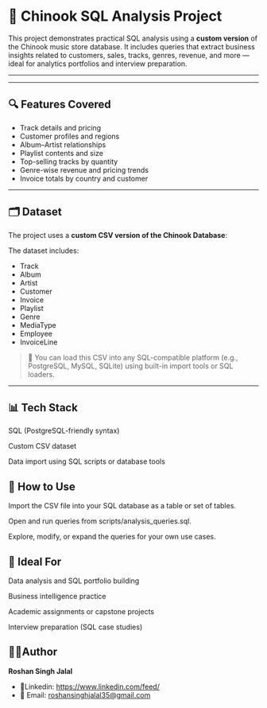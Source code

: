 # 🎵 Chinook SQL Analysis Project

This project demonstrates practical SQL analysis using a **custom version** of the Chinook music store database. It includes queries that extract business insights related to customers, sales, tracks, genres, revenue, and more — ideal for analytics portfolios and interview preparation.

---


---

## 🔍 Features Covered

- Track details and pricing
- Customer profiles and regions
- Album–Artist relationships
- Playlist contents and size
- Top-selling tracks by quantity
- Genre-wise revenue and pricing trends
- Invoice totals by country and customer

---

## 🗂️ Dataset

The project uses a **custom CSV version of the Chinook Database**:


The dataset includes:
- Track
- Album
- Artist
- Customer
- Invoice
- Playlist
- Genre
- MediaType
- Employee
- InvoiceLine

> 🔧 You can load this CSV into any SQL-compatible platform (e.g., PostgreSQL, MySQL, SQLite) using built-in import tools or SQL loaders.

---
## 📊 Tech Stack
SQL (PostgreSQL-friendly syntax)

Custom CSV dataset

Data import using SQL scripts or database tools

## 🚀 How to Use
Import the CSV file into your SQL database as a table or set of tables.

Open and run queries from scripts/analysis_queries.sql.

Explore, modify, or expand the queries for your own use cases.

## 🎯 Ideal For
Data analysis and SQL portfolio building

Business intelligence practice

Academic assignments or capstone projects

Interview preparation (SQL case studies)


## 🧑‍💻Author
**Roshan Singh Jalal**

- 💼Linkedin: https://www.linkedin.com/feed/
- 📧 Email: roshansinghjalal35@gmail.com
